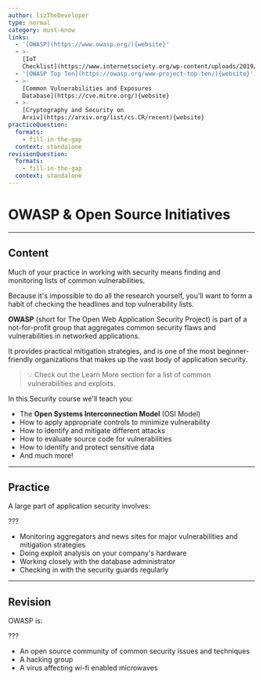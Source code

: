 ```yaml
---
author: lizTheDeveloper
type: normal
category: must-know
links:
  - '[OWASP](https://www.owasp.org/){website}'
  - >-
    [IoT
    Checklist](https://www.internetsociety.org/wp-content/uploads/2019/04/enterprise-iot-security-checklist.pdf){website}
  - '[OWASP Top Ten](https://owasp.org/www-project-top-ten/){website}'
  - >-
    [Common Vulnerabilities and Exposures
    Database](https://cve.mitre.org/){website}
  - >-
    [Cryptography and Security on
    Arxiv](https://arxiv.org/list/cs.CR/recent){website}
practiceQuestion:
  formats:
    - fill-in-the-gap
  context: standalone
revisionQuestion:
  formats:
    - fill-in-the-gap
  context: standalone
---
```


# OWASP & Open Source Initiatives


---

## Content

Much of your practice in working with security means finding and monitoring lists of common vulnerabilities.

Because it's impossible to do all the research yourself, you'll want to form a habit of checking the headlines and top vulnerability lists.

**OWASP** (short for The Open Web Application Security Project) is part of a not-for-profit group that aggregates common security flaws and vulnerabilities in networked applications.

It provides practical mitigation strategies, and is one of the most beginner-friendly organizations that makes up the vast body of application security. 

> 💡 Check out the Learn More section for a list of common vulnerabilities and exploits.

In this Security course we'll teach you:

- The **Open Systems Interconnection Model** (OSI Model)
- How to apply appropriate controls to minimize vulnerability
- How to identify and mitigate different attacks
- How to evaluate source code for vulnerabilities
- How to identify and protect sensitive data
- And much more!


---

## Practice

A large part of application security involves:

???

- Monitoring aggregators and news sites for major vulnerabilities and mitigation strategies
- Doing exploit analysis on your company's hardware
- Working closely with the database administrator
- Checking in with the security guards regularly


---

## Revision

OWASP is:

???

- An open source community of common security issues and techniques
- A hacking group
- A virus affecting wi-fi enabled microwaves
